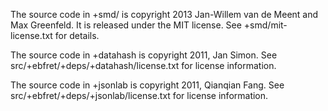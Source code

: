 The source code in +smd/ is copyright 2013 Jan-Willem van de Meent and Max Greenfeld. It is released under the MIT license. See +smd/mit-license.txt for details. 

The source code in +datahash is copyright 2011, Jan Simon. See src/+ebfret/+deps/+datahash/license.txt for license information.

The source code in +jsonlab is copyright 2011, Qianqian Fang. See src/+ebfret/+deps/+jsonlab/license.txt for license information.
